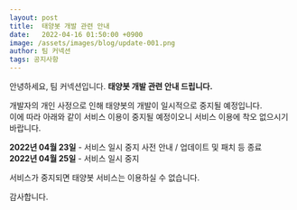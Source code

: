 ```yaml
---
layout: post
title:  태양봇 개발 관련 안내
date:   2022-04-16 01:50:00 +0900
image: /assets/images/blog/update-001.png
author: 팀 커넥션
tags: 공지사항
---
```


안녕하세요, 팀 커넥션입니다.
**태양봇 개발 관련 안내 드립니다.**

개발자의 개인 사정으로 인해 태양봇의 개발이 일시적으로 중지될 예정입니다.\
이에 따라 아래와 같이 서비스 이용이 중지될 예정이오니 서비스 이용에 착오 없으시기 바랍니다.

**2022년 04월 23일** - 서비스 일시 중지 사전 안내 / 업데이트 및 패치 등 종료\
**2022년 04월 25일** - 서비스 일시 중지

서비스가 중지되면 태양봇 서비스는 이용하실 수 없습니다.

감사합니다.
